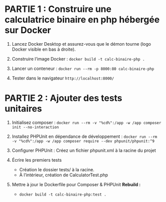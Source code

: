 # PARTIE 1 : Construire une calculatrice binaire en php hébergée sur Docker

1. Lancez Docker Desktop et assurez-vous que le démon tourne (logo Docker visible en bas à droite).

2. Construire l’image Docker :
`docker build -t calc-binaire-php .`

3.  Lancer un conteneur :
`docker run --rm -p 8000:80 calc-binaire-php`

4. Tester dans le navigateur
`http://localhost:8000/`

# PARTIE 2 : Ajouter des tests unitaires

1. Initialisez composer :
`docker run --rm -v "%cd%":/app -w /app composer init --no-interaction`

2. Installez PHPUnit en dépendance de développement :
`docker run --rm -v "%cd%":/app -w /app composer require --dev phpunit/phpunit:^9`

3. Configurer PHPUnit :
Créez un fichier phpunit.xml à la racine du projet

4. Écrire les premiers tests
    - Création le dossier tests/ à la racine.
    - À l’intérieur, création de CalculatorTest.php

5. Mettre à jour le Dockerfile pour Composer & PHPUnit
**Rebuild :** 
    - `docker build -t calc-binaire-php:test .`
